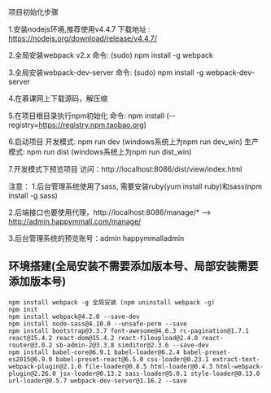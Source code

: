 项目初始化步骤

1.安装nodejs环境,推荐使用v4.4.7
    下载地址 : https://nodejs.org/download/release/v4.4.7/

2.全局安装webpack v2.x
    命令: (sudo) npm install -g webpack

3.全局安装webpack-dev-server
    命令: (sudo) npm install -g webpack-dev-server

4.在慕课网上下载源码，解压缩

5.在项目根目录执行npm初始化
    命令: npm install (--registry=https://registry.npm.taobao.org)

6.启动项目
    开发模式: npm run dev (windows系统上为npm run dev_win)
    生产模式: npm run dist (windows系统上为npm run dist_win)

7.开发模式下预览项目
    访问：http://localhost:8086/dist/view/index.html


注意：
1.后台管理系统使用了sass, 需要安装ruby(yum install ruby)和sass(npm install -g sass)

2.后端接口也要使用代理，http://localhost:8086/manage/* --> http://admin.happymmall.com/manage/

3.后台管理系统的预览账号：admin  happymmalladmin
## 环境搭建(全局安装不需要添加版本号、局部安装需要添加版本号)
```
npm install webpack -g 全局安装 (npm uninstall webpack -g)
npm init
npm install webpack@4.2.0 --save-dev
npm install node-sass@4.10.0 --unsafe-perm --save
npm install bootstrap@3.3.7 font-awesome@4.6.3 rc-pagination@1.7.1 react@15.4.2 react-dom@15.4.2 react-fileupload@2.4.0 react-router@3.0.2 sb-admin-2@3.3.8 simditor@2.3.6 --save-dev
npm install babel-core@6.9.1 babel-loader@6.2.4 babel-preset-es2015@6.9.0 babel-preset-react@6.5.0 css-loader@0.23.1 extract-text-webpack-plugin@2.1.0 file-loader@0.8.5 html-loader@0.4.3 html-webpack-plugin@2.26.0 jsx-loader@0.13.2 sass-loader@5.0.1 style-loader@0.13.0 url-loader@0.5.7 webpack-dev-server@1.16.2 --save
```
